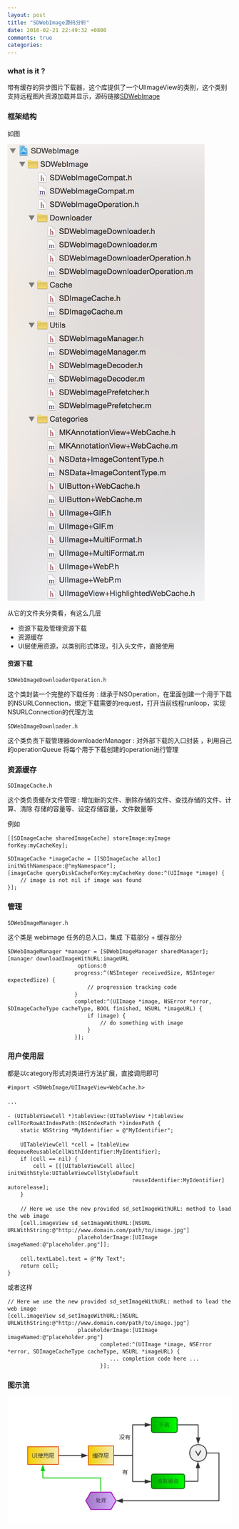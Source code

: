```yaml
---
layout: post
title: "SDWebImage源码分析"
date: 2016-02-21 22:49:32 +0800
comments: true
categories: 
---
```


### what is it ?

带有缓存的异步图片下载器，这个库提供了一个UIImageView的类别，这个类别支持远程图片资源加载并显示，源码链接[SDWebImage](https://github.com/rs/SDWebImage)
 
### 框架结构

如图

![](/images/sdwebimage.jpg)

从它的文件夹分类看，有这么几层

* 资源下载及管理资源下载
* 资源缓存
* UI层使用资源，以类别形式体现，引入头文件，直接使用

#### 资源下载

```
SDWebImageDownloaderOperation.h
```
这个类封装一个完整的下载任务 : 继承于NSOperation，在里面创建一个用于下载的NSURLConnection，绑定下载需要的request，打开当前线程runloop，实现NSURLConnection的代理方法

```
SDWebImageDownloader.h

```
这个类负责下载管理器downloaderManager : 对外部下载的入口封装 ，利用自己的operationQueue 将每个用于下载创建的operation进行管理

### 资源缓存

```
SDImageCache.h
```
这个类负责缓存文件管理 : 增加新的文件、删除存储的文件、查找存储的文件、计算、清除 存储的容量等、设定存储容量，文件数量等

例如

```
[[SDImageCache sharedImageCache] storeImage:myImage forKey:myCacheKey];

```

```
SDImageCache *imageCache = [[SDImageCache alloc] initWithNamespace:@"myNamespace"];
[imageCache queryDiskCacheForKey:myCacheKey done:^(UIImage *image) {
    // image is not nil if image was found
}];

```

### 管理

```
SDWebImageManager.h
```
这个类是 webimage 任务的总入口，集成 下载部分 + 缓存部分

```
SDWebImageManager *manager = [SDWebImageManager sharedManager];
[manager downloadImageWithURL:imageURL
                      options:0
                     progress:^(NSInteger receivedSize, NSInteger expectedSize) {
                         // progression tracking code
                     }
                     completed:^(UIImage *image, NSError *error, SDImageCacheType cacheType, BOOL finished, NSURL *imageURL) {
                         if (image) {
                             // do something with image
                         }
                     }];
```

### 用户使用层

都是以category形式对类进行方法扩展，直接调用即可

```
#import <SDWebImage/UIImageView+WebCache.h>

...

- (UITableViewCell *)tableView:(UITableView *)tableView cellForRowAtIndexPath:(NSIndexPath *)indexPath {
    static NSString *MyIdentifier = @"MyIdentifier";

    UITableViewCell *cell = [tableView dequeueReusableCellWithIdentifier:MyIdentifier];
    if (cell == nil) {
        cell = [[[UITableViewCell alloc] initWithStyle:UITableViewCellStyleDefault
                                       reuseIdentifier:MyIdentifier] autorelease];
    }

    // Here we use the new provided sd_setImageWithURL: method to load the web image
    [cell.imageView sd_setImageWithURL:[NSURL URLWithString:@"http://www.domain.com/path/to/image.jpg"]
                      placeholderImage:[UIImage imageNamed:@"placeholder.png"]];

    cell.textLabel.text = @"My Text";
    return cell;
}
```

或者这样

```
// Here we use the new provided sd_setImageWithURL: method to load the web image
[cell.imageView sd_setImageWithURL:[NSURL URLWithString:@"http://www.domain.com/path/to/image.jpg"]
                      placeholderImage:[UIImage imageNamed:@"placeholder.png"]
                             completed:^(UIImage *image, NSError *error, SDImageCacheType cacheType, NSURL *imageURL) {
                                ... completion code here ...
                             }];
```

### 图示流

![](/images/webimage_flow.png)










